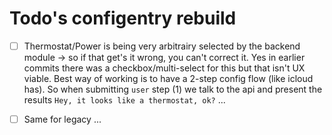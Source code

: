 # Todo's configentry rebuild

 - [ ] Thermostat/Power is being very arbitrairy selected by the backend module -> so if that get's it wrong, you can't correct it. Yes in earlier commits there was a checkbox/multi-select for this but that isn't UX viable. Best way of working is to have a 2-step config flow (like icloud has). So when submitting `user` step (1) we talk to the api and present the results `Hey, it looks like a thermostat, ok?` ...
 - [ ] Same for legacy ...


